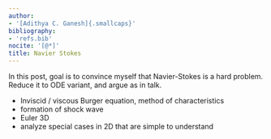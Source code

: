 ```yaml
---
author:
- '[Adithya C. Ganesh]{.smallcaps}'
bibliography:
- 'refs.bib'
nocite: '[@*]'
title: Navier Stokes
---
```


In this post, goal is to convince myself that Navier-Stokes is a hard problem.  Reduce it to ODE variant, and argue as in talk.

- Inviscid / viscous Burger equation, method of characteristics
- formation of shock wave
- Euler 3D
- analyze special cases in 2D that are simple to understand
